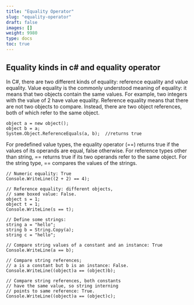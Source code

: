 ```yaml
---
title: "Equality Operator"
slug: "equality-operator"
draft: false
images: []
weight: 9980
type: docs
toc: true
---
```


## Equality kinds in c# and equality operator
In C#, there are two different kinds of equality: reference equality and value equality. Value equality is the commonly understood meaning of equality: it means that two objects contain the same values. For example, two integers with the value of 2 have value equality. Reference equality means that there are not two objects to compare. Instead, there are two object references, both of which refer to the same object.

    object a = new object();
    object b = a;
    System.Object.ReferenceEquals(a, b);  //returns true

For predefined value types, the equality operator (==) returns true if the values of its operands are equal, false otherwise. For reference types other than string, == returns true if its two operands refer to the same object. For the string type, == compares the values of the strings.
<!-- language: c# -->

    // Numeric equality: True
    Console.WriteLine((2 + 2) == 4);
    
    // Reference equality: different objects, 
    // same boxed value: False.
    object s = 1;
    object t = 1;
    Console.WriteLine(s == t);
    
    // Define some strings:
    string a = "hello";
    string b = String.Copy(a);
    string c = "hello";
    
    // Compare string values of a constant and an instance: True
    Console.WriteLine(a == b);
    
    // Compare string references; 
    // a is a constant but b is an instance: False.
    Console.WriteLine((object)a == (object)b);
    
    // Compare string references, both constants 
    // have the same value, so string interning
    // points to same reference: True.
    Console.WriteLine((object)a == (object)c);

